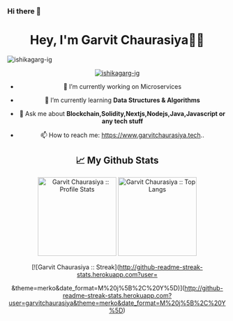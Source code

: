 ### Hi there 👋

<!--
**garvitchaurasiya/garvitchaurasiya** is a ✨ _special_ ✨ repository because its `README.md` (this file) appears on your GitHub profile.

Here are some ideas to get you started:

- 🔭 I’m currently working on ...
- 🌱 I’m currently learning ...
- 👯 I’m looking to collaborate on ...
- 🤔 I’m looking for help with ...
- 💬 Ask me about ...
- 📫 How to reach me: ...
- 😄 Pronouns: ...
- ⚡ Fun fact: ...
-->
<a href="https://icons8.com/icon/n9d0Hm43JCPK/link"></a>

<div align="center">

<h1 align="center">Hey, I'm Garvit Chaurasiya👨‍💻</h1>

<p align="left"> <img src="https://komarev.com/ghpvc/?username=garvitchaurasiya&label=Profile%20views&color=0e75b6&style=flat" alt="ishikagarg-ig" /> </p>

<p align="center"> <a href="https://github.com/ryo-ma/github-profile-trophy"><img src="https://github-profile-trophy.vercel.app/?username=garvitchaurasiya&no-frame=true&row=1&column=7" alt="ishikagarg-ig" /></a> </p>

- 🔭 I’m currently working on Microservices

- 🌱 I’m currently learning **Data Structures & Algorithms**

- 💬 Ask me about **Blockchain,Solidity,Nextjs,Nodejs,Java,Javascript or any tech stuff**

- 📫 How to reach me: https://www.garvitchaurasiya.tech..



<link rel="stylesheet" href="https://cdn.jsdelivr.net/gh/devicons/devicon@v2.13.0/devicon.min.css">




## 📈 **My Github Stats**
<p align="center">
<img height="180em" src="https://github-readme-stats.vercel.app/api?username=garvitchaurasiya&theme=blue-green&show_icons=true&hide_border=true&count_private=true" alt="Garvit Chaurasiya :: Profile Stats" />
<img height="180em" src="https://github-readme-stats.vercel.app/api/top-langs/?username=garvitchaurasiya&langs_count=8&theme=tokyonight&layout=compact&hide_border=true" alt="Garvit Chaurasiya :: Top Langs" />
</p>

<div align="center">
  
[![Garvit Chaurasiya :: Streak](http://github-readme-streak-stats.herokuapp.com?user=
  
  
  
  
  
  
  
  
  &theme=merko&date_format=M%20j%5B%2C%20Y%5D)](http://github-readme-streak-stats.herokuapp.com?user=garvitchaurasiya&theme=merko&date_format=M%20j%5B%2C%20Y%5D)
  
</div>

